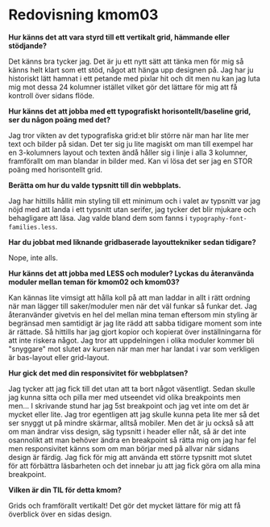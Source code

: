 ---
---
Redovisning kmom03
=========================

**Hur känns det att vara styrd till ett vertikalt grid, hämmande eller
stödjande?**

Det känns bra tycker jag. Det är ju ett nytt sätt att tänka men för mig så känns
helt klart som ett stöd, något att hänga upp designen på. Jag har ju historiskt
lätt hamnat i ett petande med pixlar hit och dit men nu kan jag luta mig mot
dessa 24 kolumner istället vilket gör det lättare för mig att få kontroll över
sidans flöde.

**Hur känns det att jobba med ett typografiskt horisontellt/baseline grid, ser
du någon poäng med det?**

Jag tror vikten av det typografiska grid:et blir större när man har lite mer
text och bilder på sidan. Det ter sig ju lite magiskt om man till exempel har
en 3-kolumners layout och texten ändå håller sig i linje i alla 3 kolumner,
framförallt om man blandar in bilder med. Kan vi lösa det ser jag en STOR
poäng med horisontellt grid.


**Berätta om hur du valde typsnitt till din webbplats.**

Jag har hittills hållit min styling till ett minimum och i valet av typsnitt
var jag nöjd med att landa i ett typsnitt utan serifer, jag tycker det blir
mjukare och behagligare att läsa. Jag valde bland dem som fanns i
`typography-font-families.less`.

**Har du jobbat med liknande gridbaserade layouttekniker sedan tidigare?**

Nope, inte alls.

**Hur känns det att jobba med LESS och moduler? Lyckas du återanvända moduler
mellan teman för kmom02 och kmom03?**

Kan kännas lite vimsigt att hålla koll på att man laddar in allt i rätt ordning
när man lägger till saker/moduler men när det väl funkar så funkar det. Jag
återanvänder givetvis en hel del mellan mina teman eftersom min styling är
begränsad men samtidigt är jag lite rädd att sabba tidigare moment som inte är
rättade. Så hittills har jag gjort kopior och kopierat över inställningarna för
att inte riskera något. Jag tror att uppdelningen i olika moduler kommer bli
"snyggare" mot slutet av kursen när man mer har landat i var som verkligen är
bas-layout eller grid-layout.

**Hur gick det med din responsivitet för webbplatsen?**

Jag tycker att jag fick till det utan att ta bort något väsentligt. Sedan
skulle jag kunna sitta och pilla mer med utseendet vid olika breakpoints men men...
I skrivande stund har jag 5st breakpoint och jag vet inte om det är mycket eller
lite.
Jag tror egentligen att jag skulle kunna peta lite mer så det ser snyggt ut på
mindre skärmar, alltså mobiler. Men det är ju också så att om man ändrar viss
design, säg typsnitt i header eller nåt, så är det inte osannolikt att man
behöver ändra en breakpoint så rätta mig om jag har fel men responsivitet känns
som om man börjar med på allvar när sidans design är färdig. Jag fick för mig att
använda ett större typsnitt mot slutet för att förbättra läsbarheten och det
innebar ju att jag fick göra om alla mina breakpoint.

**Vilken är din TIL för detta kmom?**

Grids och framförallt vertikalt! Det gör det mycket lättare för mig att få
överblick över en sidas design.
